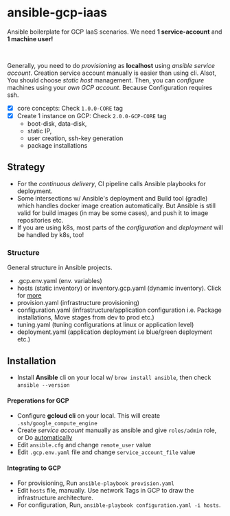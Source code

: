 # ansible-gcp-iaas

Ansible boilerplate for GCP IaaS scenarios. We need **1 service-account** and **1 machine user!**

<br>

Generally, you need to do _provisioning_ as **localhost** using _ansible service account_. Creation service account manually is easier than using cli. Alsot, You should choose _static host_ management. Then, you can _configure_ machines using your _own GCP account_. Because Configuration requires ssh.

- [x] core concepts: Check `1.0.0-CORE` tag
- [x] Create 1 instance on GCP: Check `2.0.0-GCP-CORE` tag
    - boot-disk, data-disk, 
    - static IP, 
    - user creation, ssh-key generation
    - package installations

## Strategy

- For the _continuous delivery_, CI pipeline calls Ansible playbooks for deployment. 
- Some intersections w/ Ansible's deployment and Build tool (gradle) which handles docker image creation automatically. But Ansible is still valid for build images (in may be some cases), and push it to image repositories etc.
- If you are using k8s, most parts of the _configuration_ and _deployment_ will be handled by k8s, too!

### Structure

General structure in Ansible projects.

- .gcp.env.yaml (env. variables)
- hosts (static inventory) or inventory.gcp.yaml (dynamic inventory). Click for [more](https://github.com/ansible-injection/ansible-gcp-iaas/wiki/Ansible-Inventory-Management-in-GCP)
- provision.yaml (infrastructure provisioning)
- configuration.yaml (infrastructure/application configuration i.e. Package installations, Move stages from dev to prod etc.)
- tuning.yaml (tuning configurations at linux or application level)
- deployment.yaml (application deployment i.e blue/green deployment etc.)

## Installation

- Install **Ansible** cli on your local w/ `brew install ansible`, then check `ansible --version`

#### Preperations for GCP

- Configure **gcloud cli** on your local. This will create `.ssh/google_compute_engine`
- Create _service account_ manually as ansible and give `roles/admin` role, or Do [automatically](https://github.com/ansible-injection/ansible-gcp-iaas/wiki/Service-Account-Creation-in-GCP)
- Edit `ansible.cfg` and change `remote_user` value
- Edit `.gcp.env.yaml` file and change `service_account_file` value

#### Integrating to GCP

- For provisioning, Run `ansible-playbook provision.yaml`
- Edit `hosts` file, manually. Use network Tags in GCP to draw the infrastructure architecture.
- For configuration, Run, `ansible-playbook configuration.yaml -i hosts`.

